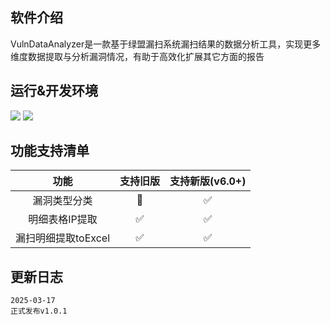 ## 软件介绍
VulnDataAnalyzer是一款基于绿盟漏扫系统漏扫结果的数据分析工具，实现更多维度数据提取与分析漏洞情况，有助于高效化扩展其它方面的报告

## 运行&开发环境
![](https://img.shields.io/badge/Windows-10-brightgreen) ![](https://img.shields.io/badge/Python-3.9+-brightgreen)

## 功能支持清单
|功能 | 支持旧版 | 支持新版(v6.0+) |
| :------------: | :------------: | :------------: |
|漏洞类型分类 | :black_square_button: | :white_check_mark: |
| 明细表格IP提取 | :white_check_mark: | :white_check_mark: |
| 漏扫明细提取toExcel | :white_check_mark: | :white_check_mark: |

## 更新日志
```
2025-03-17
正式发布v1.0.1
```